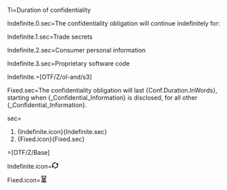 Ti=Duration of confidentiality


Indefinite.0.sec=The confidentiality obligation will <span class="highlight">continue indefinitely</span> for:

Indefinite.1.sec=Trade secrets

Indefinite.2.sec=Consumer personal information

Indefinite.3.sec=Proprietary software code

Indefinite.=[OTF/Z/ol-and/s3]


Fixed.sec=The confidentiality obligation will last <span class="highlight">{Conf.Duration.InWords}</span>, starting when {_Confidential_Information} is disclosed, for all other {_Confidential_Information}.

sec=<ol class="secs"><li>{Indefinite.icon}{Indefinite.sec}<li>{Fixed.icon}{Fixed.sec}</ol>

=[OTF/Z/Base]

Indefinite.icon=<img src="Doc/OTF/WorldCC//WorldCC-NDA-Design/Z/icon/duration_indefinite.png" height="15" width="15" >  

Fixed.icon=<img src="Doc/OTF/WorldCC//WorldCC-NDA-Design/Z/icon/duration_fixed.png" height="15" width="15" >  
